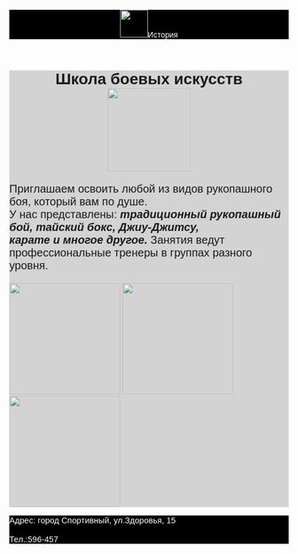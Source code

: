 <html>
<body style="font-family:sans-serif">
<header style="background-color: black; color:white">
<p><img src="https://w7.pngwing.com/pngs/990/235/png-transparent-euclidean-boxing-graphy-red-boxing-gloves-fitness-sport-boxing-glove.png" height="50"/>История</p>
</header>
<main style="background-color: lightgrey">
<h1 style="text-align:center">Школа боевых искусств<br/><img src="https://w7.pngwing.com/pngs/11/207/png-transparent-karate-computer-icons-martial-arts-shotokan-karate-angle-text-sport-thumbnail.png" height="150"/></h1>
<p style="font-size:20px">Приглашаем освоить любой из видов рукопашного боя, который вам по душе. <br/>У нас представлены:<b><i> традиционный рукопашный бой, тайский бокс, Джиу-Джитсу, 
<br/>
карате и многое другое.</i></b> Занятия ведут профессиональные тренеры в группах разного уровня.</p>
<img src="https://img.lovepik.com/free_png/32/50/84/92458PICW045bNPZj1xV0_PIC2018.png_860.png" height="200"/>
<img src="https://w7.pngwing.com/pngs/24/580/png-transparent-punching-bag-boxing-bag-punching-boxing-gym-bag-3d-icon-thumbnail.png" height="200"/>
<img src="https://w7.pngwing.com/pngs/4/984/png-transparent-wrestling-ring-wrestler-boxing-ring-thai-boxing-muay-thai-sports-fighter-thumbnail.png" height="200"/>
</main>
<footer style="font-size:15px; background-color: black;color:white">
<p>Адрес: город Спортивный, ул.Здоровья, 15<br/> <br/>Тел.:596-457</p>
</footer>
</body>
</html>
